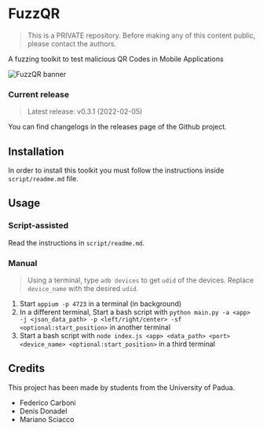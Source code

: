 # FuzzQR

> This is a PRIVATE repository. Before making any of this content public, please contact the authors.

A fuzzing toolkit to test malicious QR Codes in Mobile Applications

![FuzzQR banner](https://user-images.githubusercontent.com/34033090/152697122-2000350a-edfa-4129-b70a-15025e45162e.png)

### Current release

> Latest release: v0.3.1 (2022-02-05)

You can find changelogs in the releases page of the Github project.

## Installation

In order to install this toolkit you must follow the instructions inside `script/readme.md` file.

## Usage

### Script-assisted

Read the instructions in `script/readme.md`.

### Manual

> Using a terminal, type `adb devices` to get `udid` of the devices. Replace `device_name` with the desired `udid`.

1. Start `appium -p 4723` in a terminal (in background)
2. In a different terminal, Start a bash script with `python main.py -a <app> -j <json_data_path> -p <left/right/center> -sf <optional:start_position>` in another terminal
3. Start a bash script with `node index.js <app> <data_path> <port> <device_name> <optional:start_position>` in a third terminal

## Credits

This project has been made by students from the University of Padua.

- Federico Carboni
- Denis Donadel
- Mariano Sciacco